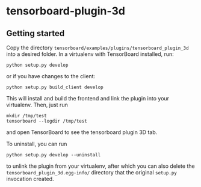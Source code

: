 # tensorboard-plugin-3d

## Getting started

Copy the directory `tensorboard/examples/plugins/tensorboard_plugin_3d` into a desired folder. In a virtualenv with TensorBoard installed, run:

```
python setup.py develop
```

or if you have changes to the client:

```
python setup.py build_client develop
```

This will install and build the frontend and link the plugin into your virtualenv. Then, just run

```
mkdir /tmp/test
tensorboard --logdir /tmp/test
```

and open TensorBoard to see the tensorboard plugin 3D tab.

To uninstall, you can run

```
python setup.py develop --uninstall
```

to unlink the plugin from your virtualenv, after which you can also delete the `tensorboard_plugin_3d.egg-info/` directory that the original `setup.py` invocation created.
